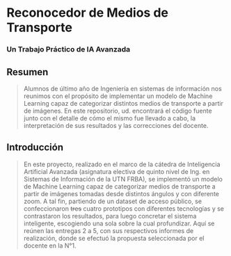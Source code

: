 # Reconocedor de Medios de Transporte
### Un Trabajo Práctico de IA Avanzada
## Resumen
> Alumnos de último año de Ingeniería en sistemas de información nos reunimos con 
el propósito de implementar un modelo de Machine Learning capaz de categorizar distintos 
medios de transporte a partir de imágenes. En este repositorio, ud. encontrará el código
fuente junto con el detalle de cómo el mismo fue llevado a cabo, la interpretación de
sus resultados y las correcciones del docente.
  
## Introducción
> En este proyecto, realizado en el marco de la cátedra de Inteligencia Artificial Avanzada 
(asignatura electiva de quinto nivel de Ing. en Sistemas de Información de la UTN FRBA), se implementó
un modelo de Machine Learning capaz de categorizar medios de transporte a partir de imágenes
tomadas desde distintos ángulos y con diferente zoom. 
> A tal fin, partiendo de un dataset de acceso público, se confeccionaron ~~tres~~ cuatro
prototipos con diferentes tecnologías y se contrastaron los resultados, para luego concretar
el sistema inteligente, escogiendo una sola sobre la cual profundizar. Aquí se reúnen las
entregas 2 a 5, con sus respectivos informes de realización,  donde se efectuó la propuesta
seleccionada por el docente en la N°1.
